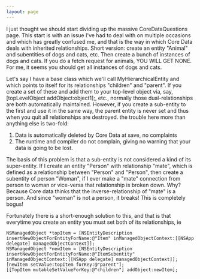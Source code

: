 ```yaml
---
layout: page
---
```


I just thought we should start dividing up the massive CoreDataQuestions page.  This start is with an issue I've had to deal with on multiple occasions and which has greatly confused me, and that is the way in which Core Data deals with inherited relationships.  Short version: create an entity "Animal" and subentities of dogs and cats, etc. Then create a bunch of instances of dogs and cats. If you do a fetch request for animals, YOU WILL GET NONE.  For me, it seems you should get all instances of dogs and cats.

Let's say I have a base class which we'll call MyHierarchicalEntity and which points to itself for its relationships "children" and "parent".  If you create a set of these and add them to your top-level object via, say, [topLevelObject addObject:object1];, etc., normally those dual-relationships are both automatically maintained.  However, if you create a sub-entity to the first and use it in the same way, the parent entity is never set and thus when you quit all relationships are destroyed.  the trouble here more than anything else is two-fold:

1) Data is automatically deleted by Core Data at save, no complaints
2) The runtime and compiler do not complain, giving no warning that your data is going to be lost.

The basis of this problem is that a sub-entity is not considered a kind of its super-entity.  If I create an entity "Person" with relationship "mate", which is defined as a relationship between "Person" and "Person", then create a subentity of person "Woman", if I ever make a "mate" connection from person to woman or vice-versa that relationship is broken down.  Why?  Because Core data thinks that the inverse-relationship of "mate" is a person.  And since "woman" is not a person, it breaks!  This is completely bogus!  

Fortunately there is a short-enough solution to this, and that is that everytime you create an entity you must set both of its relationships, ie 
    
	NSManagedObject *topItem = [NSEntityDescription insertNewObjectForEntityForName:@"Item" inManagedObjectContext:[[NSApp delegate] managedObjectContext]];
	NSManagedObject *newItem = [NSEntityDescription insertNewObjectForEntityForName:@"ItemSubentity" inManagedObjectContext:[[NSApp delegate] managedObjectContext]];
	[newItem setValue:topItem forKey:@"parent"];
	[[TopItem mutableSetValueForKey:@"children"] addObject:newItem];
